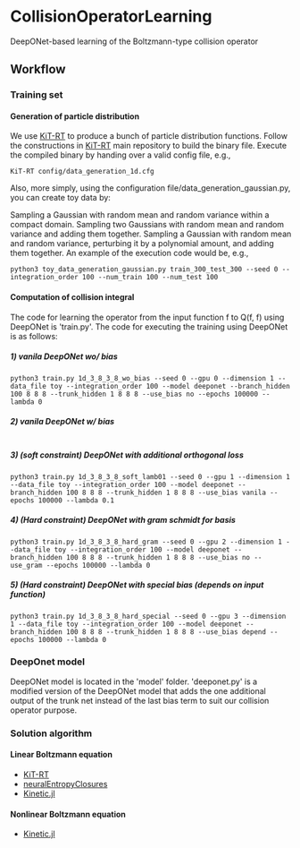 # CollisionOperatorLearning

DeepONet-based learning of the Boltzmann-type collision operator

## Workflow

### Training set

#### Generation of particle distribution

We use [KiT-RT](https://github.com/CSMMLab/KiT-RT) to produce a bunch of particle distribution functions.
Follow the constructions in [KiT-RT](https://github.com/CSMMLab/KiT-RT) main repository to build the binary file.
Execute the compiled binary by handing over a valid config file, e.g.,

```
KiT-RT config/data_generation_1d.cfg
```
Also, more simply, using the configuration file/data_generation_gaussian.py, you can create toy data by:

Sampling a Gaussian with random mean and random variance within a compact domain.
Sampling two Gaussians with random mean and random variance and adding them together.
Sampling a Gaussian with random mean and random variance, perturbing it by a polynomial amount, and adding them together.
An example of the execution code would be, e.g.,

```
python3 toy_data_generation_gaussian.py train_300_test_300 --seed 0 --integration_order 100 --num_train 100 --num_test 100
```

#### Computation of collision integral
The code for learning the operator from the input function f to Q(f, f) using DeepONet is 'train.py'. The code for executing the training using DeepONet is as follows:
##### 1) vanila DeepONet wo/ bias
```
python3 train.py 1d_3_8_3_8_wo_bias --seed 0 --gpu 0 --dimension 1 --data_file toy --integration_order 100 --model deeponet --branch_hidden 100 8 8 8 --trunk_hidden 1 8 8 8 --use_bias no --epochs 100000 --lambda 0
```

##### 2) vanila DeepONet w/ bias
```python3 train.py 1d_3_8_3_8_w_bias --seed 0 --gpu 0 --dimension 1 --data_file toy --integration_order 100 --model deeponet --branch_hidden 100 8 8 8 --trunk_hidden 1 8 8 8 --use_bias vanila --epochs 100000 --lambda 0
```

##### 3) (soft constraint) DeepONet with additional orthogonal loss
```
python3 train.py 1d_3_8_3_8_soft_lamb01 --seed 0 --gpu 1 --dimension 1 --data_file toy --integration_order 100 --model deeponet --branch_hidden 100 8 8 8 --trunk_hidden 1 8 8 8 --use_bias vanila --epochs 100000 --lambda 0.1
```

##### 4) (Hard constraint) DeepONet with gram schmidt for basis
```
python3 train.py 1d_3_8_3_8_hard_gram --seed 0 --gpu 2 --dimension 1 --data_file toy --integration_order 100 --model deeponet --branch_hidden 100 8 8 8 --trunk_hidden 1 8 8 8 --use_bias no --use_gram --epochs 100000 --lambda 0
```

##### 5) (Hard constraint) DeepONet with special bias (depends on input function)
```
python3 train.py 1d_3_8_3_8_hard_special --seed 0 --gpu 3 --dimension 1 --data_file toy --integration_order 100 --model deeponet --branch_hidden 100 8 8 8 --trunk_hidden 1 8 8 8 --use_bias depend --epochs 100000 --lambda 0
```

### DeepOnet model

DeepONet model is located in the 'model' folder. 'deeponet.py' is a modified version of the DeepONet model that adds the one additional output of the trunk net instead of the last bias term to suit our collision operator purpose.

### Solution algorithm

#### Linear Boltzmann equation

- [KiT-RT](https://github.com/CSMMLab/KiT-RT)
- [neuralEntropyClosures](https://github.com/ScSteffen/neuralEntropyClosures)
- [Kinetic.jl](https://github.com/vavrines/Kinetic.jl)

#### Nonlinear Boltzmann equation

- [Kinetic.jl](https://github.com/vavrines/Kinetic.jl)